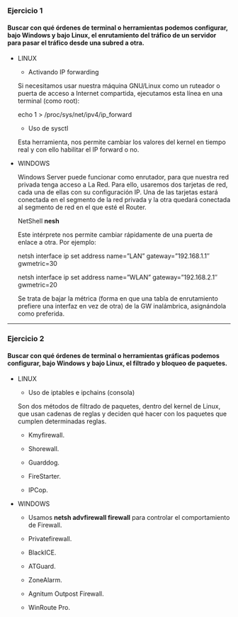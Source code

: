 ### Ejercicio 1

#### Buscar con qué órdenes de terminal o herramientas podemos configurar, bajo Windows y bajo Linux, el enrutamiento del tráfico de un servidor para pasar el tráfico desde una subred a otra.

* LINUX

	* Activando IP forwarding

	Si necesitamos usar nuestra máquina GNU/Linux como un ruteador o puerta de acceso a Internet compartida, ejecutamos esta línea en una terminal (como root):

	echo 1 > /proc/sys/net/ipv4/ip_forward

	* Uso de sysctl

	Esta herramienta, nos permite cambiar los valores del kernel en tiempo real y con ello habilitar el IP forward o no.


* WINDOWS

	Windows Server puede funcionar como enrutador, para que nuestra red privada tenga acceso a La Red. Para ello, usaremos dos tarjetas de red, cada una de ellas con su configuración IP. Una de las tarjetas estará conectada en el segmento de la red privada y la otra quedará conectada al segmento de red en el que esté el Router.

	NetShell **nesh**

	Este intérprete nos permite cambiar rápidamente de una puerta de enlace a otra. Por ejemplo:

	netsh interface ip set address name=”LAN”  gateway=”192.168.1.1″ gwmetric=30  

	netsh interface ip set address name=”WLAN” gateway=”192.168.2.1″ gwmetric=20

	Se trata de bajar la métrica (forma en que una tabla de enrutamiento prefiere una interfaz en vez de otra) de la GW inalámbrica, asignándola como preferida.

- - -

### Ejercicio 2

#### Buscar con qué órdenes de terminal o herramientas gráficas podemos configurar, bajo Windows y bajo Linux, el filtrado y bloqueo de paquetes.

* LINUX

	* Uso de iptables e ipchains (consola)

	Son dos  métodos de filtrado de paquetes, dentro del kernel de Linux, que usan cadenas de reglas y deciden qué hacer con los paquetes que cumplen determinadas reglas. 

	* Kmyfirewall.

	* Shorewall.

	* Guarddog.

	* FireStarter.

	* IPCop.


* WINDOWS	

	* Usamos **netsh advfirewall firewall** para controlar el comportamiento de Firewall.

	* Privatefirewall.

	* BlackICE.

	* ATGuard.

	* ZoneAlarm.

	* Agnitum Outpost Firewall.

	* WinRoute Pro.

